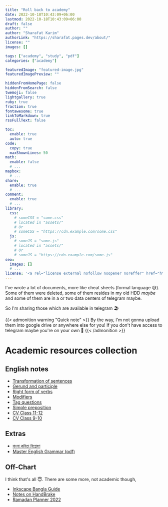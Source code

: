 ```yaml
---
title: "Roll back to academy"
date: 2022-10-18T10:43:09+06:00
lastmod: 2022-10-18T10:43:09+06:00
draft: false
author: ""
author: "Sharafat Karim"
authorLink: "https://sharafat.pages.dev/about/"
license: ""
images: []

tags: ["academy", "study", "pdf"]
categories: ["academy"]

featuredImage: "featured-image.jpg"
featuredImagePreview: ""

hiddenFromHomePage: false
hiddenFromSearch: false
twemoji: false
lightgallery: true
ruby: true
fraction: true
fontawesome: true
linkToMarkdown: true
rssFullText: false

toc:
  enable: true
  auto: true
code:
  copy: true
  maxShownLines: 50
math:
  enable: false
  # ...
mapbox:
  # ...
share:
  enable: true
  # ...
comment:
  enable: true
  # ...
library:
  css:
    # someCSS = "some.css"
    # located in "assets/"
    # Or
    # someCSS = "https://cdn.example.com/some.css"
  js:
    # someJS = "some.js"
    # located in "assets/"
    # Or
    # someJS = "https://cdn.example.com/some.js"
seo:
  images: []
  # ...
license: '<a rel="license external nofollow noopener noreffer" href="https://creativecommons.org/licenses/by-nc/4.0/" target="_blank">CC BY-NC 4.0</a>'
---
```

I've wrote a lot of documents, more like cheat sheets (formal language 😅). Some of them were deleted, some of them resides in my old HDD *maybe* and some of them are in a or two data centers of telegram maybe.

So I'm sharing those which are available in telegram 🏖️
<!--more-->
{{< admonition warning "Quick note" >}}
By the way, I'm not gonna upload them into google drive or anywhere else for you! If you don't have access to telegram maybe you're on your own 🫠
{{< /admonition >}}

# Academic resources collection

## English notes

- [Transformation of sentences](https://t.me/SharafatsNotes/85)
- [Gerund and participle](https://t.me/SharafatsNotes/231)
- [Right form of verbs](https://t.me/SharafatsNotes/50)
- [Modifiers](https://t.me/SharafatsNotes/47)
- [Tag questions](https://t.me/SharafatsNotes/44)
- [Simple preposition](https://t.me/SharafatsNotes/9)
- [CV Class 11-12](https://t.me/SharafatsNotes/8)
- [CV Class 9-10](https://t.me/SharafatsNotes/85)

## Extras

- [বাংলা কবিতা বিশ্লেষণ](https://t.me/SharafatsNotes/82)
- [Master English Grammar (pdf)](https://t.me/SharafatsNotes/249)

## Off-Chart
I think that's all 😇. There are some more, not academic though,
- [Inkscape Bangla Guide](https://t.me/SharafatsNotes/194)
- [Notes on HandBrake](https://t.me/SharafatsNotes/67)
- [Ramadan Planner 2022](https://t.me/SharafatsNotes/256)
